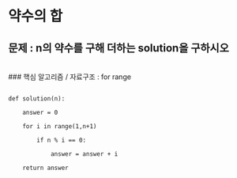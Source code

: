 # 약수의 합
## 문제 : n의 약수를 구해 더하는 solution을 구하시오
<br>
### 핵심 알고리즘 / 자료구조 : for range 
<br>
<pre><code>
def solution(n): <br>
    answer = 0 <br>
    for i in range(1,n+1) <br>
        if n % i == 0: <br>
            answer = answer + i<br>
    return answer </code></pre>

